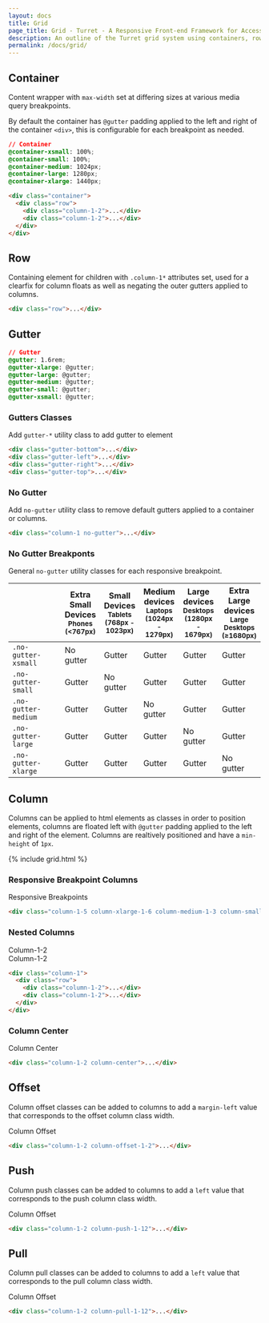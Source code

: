 ```yaml
---
layout: docs
title: Grid
page_title: Grid - Turret - A Responsive Front-end Framework for Accessible and Semantic Websites
description: An outline of the Turret grid system using containers, rows and gutters. Includes a demonstration of the 12 column grid system with columns, nested columns, offsets, and push/pull examples.
permalink: /docs/grid/
---
```


## Container

Content wrapper with `max-width` set at differing sizes at various media query breakpoints.

By default the container has `@gutter` padding applied to the left and right of the container `<div>`, this is configurable for each breakpoint as needed.

```css
// Container
@container-xsmall: 100%;
@container-small: 100%;
@container-medium: 1024px;
@container-large: 1280px;
@container-xlarge: 1440px;
```

```html
<div class="container">
  <div class="row">
    <div class="column-1-2">...</div>
    <div class="column-1-2">...</div>
  </div>
</div>
```

## Row

Containing element for children with `.column-1*` attributes set, used for a clearfix for column floats as well as negating the outer gutters applied to columns.

```html
<div class="row">...</div>
```

## Gutter

```css
// Gutter
@gutter: 1.6rem;
@gutter-xlarge: @gutter;
@gutter-large: @gutter;
@gutter-medium: @gutter;
@gutter-small: @gutter;
@gutter-xsmall: @gutter;
```

### Gutters Classes

Add `gutter-*` utility class to add gutter to element

```html
<div class="gutter-bottom">...</div>
<div class="gutter-left">...</div>
<div class="gutter-right">...</div>
<div class="gutter-top">...</div>
```

### No Gutter

Add `no-gutter` utility class to remove default gutters applied to a container or columns.

```html
<div class="column-1 no-gutter">...</div>
```

### No Gutter Breakponts

General `no-gutter` utility classes for each responsive breakpoint.

<div class="table-responsive">
  <table>
    <thead>
      <tr>
        <th width="25%"></th>
        <th width="15%">Extra Small Devices<br><small>Phones (&lt;767px)</small></th>
        <th width="15%">Small Devices<br><small>Tablets (768px - 1023px)</small></th>
        <th width="15%">Medium devices<br><small>Laptops (1024px - 1279px)</small></th>
        <th width="15%">Large devices<br><small>Desktops (1280px - 1679px)</small></th>
        <th width="15%">Extra Large devices<br><small>Large Desktops (≥1680px)</small></th>
      </tr>
    </thead>
    <tbody>
      <tr>
        <td><code>.no-gutter-xsmall</code></td>
        <td class="is-hidden">No gutter</td>
        <td class="is-visible">Gutter</td>
        <td class="is-visible">Gutter</td>
        <td class="is-visible">Gutter</td>
        <td class="is-visible">Gutter</td>
      </tr>
      <tr>
        <td><code>.no-gutter-small</code></td>
        <td class="is-visible">Gutter</td>
        <td class="is-hidden">No gutter</td>
        <td class="is-visible">Gutter</td>
        <td class="is-visible">Gutter</td>
        <td class="is-visible">Gutter</td>
      </tr>
      <tr>
        <td><code>.no-gutter-medium</code></td>
        <td class="is-visible">Gutter</td>
        <td class="is-visible">Gutter</td>
        <td class="is-hidden">No gutter</td>
        <td class="is-visible">Gutter</td>
        <td class="is-visible">Gutter</td>
      </tr>
      <tr>
        <td><code>.no-gutter-large</code></td>
        <td class="is-visible">Gutter</td>
        <td class="is-visible">Gutter</td>
        <td class="is-visible">Gutter</td>
        <td class="is-hidden">No gutter</td>
        <td class="is-visible">Gutter</td>
      </tr>
      <tr>
        <td><code>.no-gutter-xlarge</code></td>
        <td class="is-visible">Gutter</td>
        <td class="is-visible">Gutter</td>
        <td class="is-visible">Gutter</td>
        <td class="is-visible">Gutter</td>
        <td class="is-hidden">No gutter</td>
      </tr>
    </tbody>
  </table>
</div>

## Column

Columns can be applied to html elements as classes in order to position elements, columns are floated left with `@gutter` padding applied to the left and right of the element. Columns are realtively positioned and have a `min-height` of `1px`.

{% include grid.html %}

### Responsive Breakpoint Columns

<div class="row">
  <div class="column-1-5 column-xlarge-1-6 column-medium-1-3 column-small-1-2">
    <div class="docs-grid-item">Responsive Breakpoints</div>
  </div>
</div>

```html
<div class="column-1-5 column-xlarge-1-6 column-medium-1-3 column-small-1-2">...</div>
```

### Nested Columns

<div class="row">
  <div class="column-1">
    <div class="docs-grid-item">
      <div class="row">
        <div class="column-1-2"><div class="docs-grid-item">Column-1-2</div></div>
        <div class="column-1-2"><div class="docs-grid-item">Column-1-2</div></div>
      </div>
    </div>
  </div>
</div>

```html
<div class="column-1">
  <div class="row">
    <div class="column-1-2">...</div>
    <div class="column-1-2">...</div>
  </div>
</div>
```

### Column Center

<div class="row">
  <div class="column-1-2 column-center">
    <div class="docs-grid-item no-margin">Column Center</div>
  </div>
</div>

```html
<div class="column-1-2 column-center">...</div>
```

## Offset

Column offset classes can be added to columns to add a `margin-left` value that corresponds to the offset column class width.

<div class="row">
  <div class="column-1-2 column-offset-1-2">
    <div class="docs-grid-item no-margin">Column Offset</div>
  </div>
</div>

```html
<div class="column-1-2 column-offset-1-2">...</div>
```

## Push

Column push classes can be added to columns to add a `left` value that corresponds to the push column class width.

<div class="row">
  <div class="column-1-2 column-push-1-12">
    <div class="docs-grid-item no-margin">Column Offset</div>
  </div>
</div>

```html
<div class="column-1-2 column-push-1-12">...</div>
```

## Pull

Column pull classes can be added to columns to add a `left` value that corresponds to the pull column class width.

<div class="row">
  <div class="column-1-2 column-pull-1-12">
    <div class="docs-grid-item no-margin">Column Offset</div>
  </div>
</div>

```html
<div class="column-1-2 column-pull-1-12">...</div>
```




